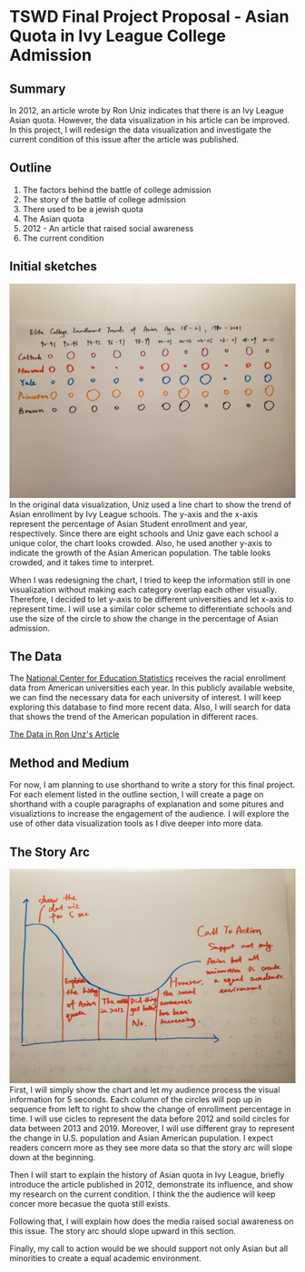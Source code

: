 # TSWD Final Project Proposal - Asian Quota in Ivy League College Admission
## Summary

In 2012, an article wrote by Ron Uniz indicates that there is an Ivy League Asian quota. 
However, the data visualization in his article can be improved. In this project, 
I will redesign the data visualization and investigate the current condition of this issue after the article was published.

## Outline 

1. The factors behind the battle of college admission
2. The story of the battle of college admission
3. There used to be a jewish quota
4. The Asian quota
5. 2012 - An article that raised social awareness
6. The current condition

## Initial sketches

![](Images/sketch.jpg)
In the original data visualization, Uniz used a line chart to show the trend of Asian enrollment by Ivy League schools. 
The y-axis and the x-axis represent the percentage of Asian Student enrollment and year, respectively. 
Since there are eight schools and Uniz gave each school a unique color, the chart looks crowded. 
Also, he used another y-axis to indicate the growth of the Asian American population. 
The table looks crowded, and it takes time to interpret. 

When I was redesigning the chart, I tried to keep the information still in one visualization 
without making each category overlap each other visually. Therefore, I decided to let y-axis 
to be different universities and let x-axis to represent time. 
I will use a similar color scheme to differentiate schools and use 
the size of the circle to show the change in the percentage of Asian admission.

## The Data
The 
[National Center for Education Statistics](https://nces.ed.gov)
receives the racial enrollment data from American universities each year. 
In this publicly available website, we can find the necessary data for each university of interest. 
I will keep exploring this database to find more recent data. 
Also, I will search for data that shows the trend of the American population in different races.

[The Data in Ron Unz's Article](https://www.theamericanconservative.com/articles/meritocracy-appendices/)

## Method and Medium
For now, I am planning to use shorthand to write a story for this final project. For each element listed in the outline section, I will create a page on shorthand with a couple paragraphs of explanation and some pitures and visualiztions to increase the engagement of the audience. I will explore the use of other data visualization tools as I dive deeper into more data.

## The Story Arc
![](Images/storyarc.jpg)
First, I will simply show the chart and let my audience process the visual information for 5 seconds. 
Each column of the circles will pop up in sequence from left to right to show the change of enrollment percentage in time.
I will use cicles to represent the data before 2012 and soild circles for data between 2013 and 2019. Moreover, I will use different gray to represent the change in U.S. population and Asian American pupulation.
I expect readers concern more as they see more data so that the story arc will slope down at the beginning.

Then I will start to explain the history of Asian quota in Ivy League, briefly introduce the article published in 2012, 
demonstrate its influence, and show my research on the current condition. I think the the audience will keep concer more 
becasue the quota still exists.

Following that, I will explain how does the media raised social awareness on this issue. The story arc should slope upward
in this section. 

Finally, my call to action would be we should support not only Asian but all minorities to create a equal academic environment.
